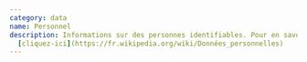 ```yaml
---
category: data
name: Personnel
description: Informations sur des personnes identifiables. Pour en savoir plus
  [cliquez-ici](https://fr.wikipedia.org/wiki/Données_personnelles)
---
```

